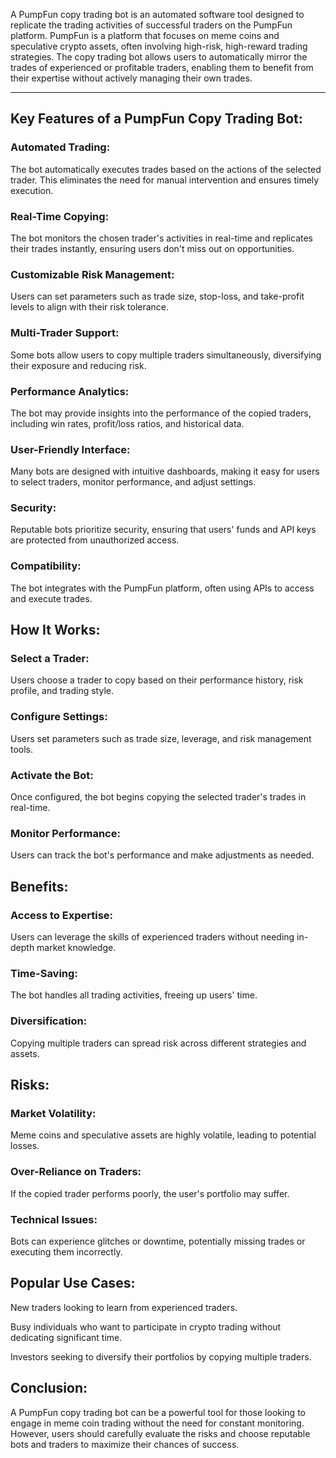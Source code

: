 A PumpFun copy trading bot is an automated software tool designed to replicate the trading activities of successful traders on the PumpFun platform. PumpFun is a platform that focuses on meme coins and speculative crypto assets, often involving high-risk, high-reward trading strategies. The copy trading bot allows users to automatically mirror the trades of experienced or profitable traders, enabling them to benefit from their expertise without actively managing their own trades.

---

## Key Features of a PumpFun Copy Trading Bot:
### Automated Trading:

The bot automatically executes trades based on the actions of the selected trader. This eliminates the need for manual intervention and ensures timely execution.

### Real-Time Copying:

The bot monitors the chosen trader's activities in real-time and replicates their trades instantly, ensuring users don't miss out on opportunities.

### Customizable Risk Management:

Users can set parameters such as trade size, stop-loss, and take-profit levels to align with their risk tolerance.

### Multi-Trader Support:

Some bots allow users to copy multiple traders simultaneously, diversifying their exposure and reducing risk.

### Performance Analytics:

The bot may provide insights into the performance of the copied traders, including win rates, profit/loss ratios, and historical data.

### User-Friendly Interface:

Many bots are designed with intuitive dashboards, making it easy for users to select traders, monitor performance, and adjust settings.

### Security:

Reputable bots prioritize security, ensuring that users' funds and API keys are protected from unauthorized access.

### Compatibility: 

The bot integrates with the PumpFun platform, often using APIs to access and execute trades.

## How It Works:
### Select a Trader:

Users choose a trader to copy based on their performance history, risk profile, and trading style.

### Configure Settings: 

Users set parameters such as trade size, leverage, and risk management tools.

### Activate the Bot:

Once configured, the bot begins copying the selected trader's trades in real-time.

### Monitor Performance:

Users can track the bot's performance and make adjustments as needed.

## Benefits:
### Access to Expertise:

Users can leverage the skills of experienced traders without needing in-depth market knowledge.

### Time-Saving:

The bot handles all trading activities, freeing up users' time.

### Diversification:

Copying multiple traders can spread risk across different strategies and assets.

## Risks:
### Market Volatility: 

Meme coins and speculative assets are highly volatile, leading to potential losses.

### Over-Reliance on Traders: 

If the copied trader performs poorly, the user's portfolio may suffer.

### Technical Issues:

Bots can experience glitches or downtime, potentially missing trades or executing them incorrectly.

## Popular Use Cases:
New traders looking to learn from experienced traders.

Busy individuals who want to participate in crypto trading without dedicating significant time.

Investors seeking to diversify their portfolios by copying multiple traders.

## Conclusion:
A PumpFun copy trading bot can be a powerful tool for those looking to engage in meme coin trading without the need for constant monitoring. However, users should carefully evaluate the risks and choose reputable bots and traders to maximize their chances of success.
